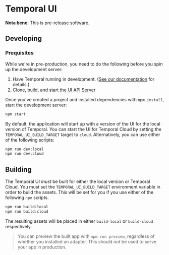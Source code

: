 # Temporal UI

**Nota bene**: This is pre-release software.

## Developing

### Prequisites

While we're in pre-production, you need to do the following before you spin up the development server:

1. Have Temporal running in development. ([See our documentation](https://docs.temporal.io/docs/server/quick-install) for details.)
2. Clone, build, and start [the UI API Server](https://github.com/temporalio/ui-server)

Once you've created a project and installed dependencies with `npm install`, start the development server:

```bash
npm start
```

By default, the application will start up with a version of the UI for the local version of Temporal. You can start the UI for Temporal Cloud by setting the `TEMPORAL_UI_BUILD_TARGET` target to `cloud`. Alternatively, you can use either of the following scripts:

```bash
npm run dev:local
npm run dev:cloud
```

## Building

The Temporal UI _must_ be built for either the local version or Temporal Cloud. You must set the `TEMPORAL_UI_BUILD_TARGET` environment variable in order to build the assets. This will be set for you if you use either of the following `npm` scripts.

```bash
npm run build:local
npm run build:cloud
```

The resulting assets will be placed in either `build-local` or `build-cloud` respectively.

> You can preview the built app with `npm run preview`, regardless of whether you installed an adapter. This should _not_ be used to serve your app in production.
